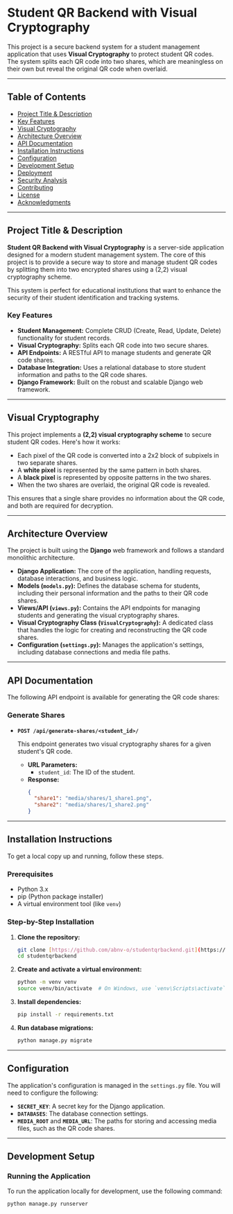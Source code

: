 # Student QR Backend with Visual Cryptography

This project is a secure backend system for a student management application that uses **Visual Cryptography** to protect student QR codes. The system splits each QR code into two shares, which are meaningless on their own but reveal the original QR code when overlaid.

---

## Table of Contents

- [Project Title & Description](#project-title--description)
- [Key Features](#key-features)
- [Visual Cryptography](#visual-cryptography)
- [Architecture Overview](#architecture-overview)
- [API Documentation](#api-documentation)
- [Installation Instructions](#installation-instructions)
- [Configuration](#configuration)
- [Development Setup](#development-setup)
- [Deployment](#deployment)
- [Security Analysis](#security-analysis)
- [Contributing](#contributing)
- [License](#license)
- [Acknowledgments](#acknowledgments)

---

## Project Title & Description

**Student QR Backend with Visual Cryptography** is a server-side application designed for a modern student management system. The core of this project is to provide a secure way to store and manage student QR codes by splitting them into two encrypted shares using a (2,2) visual cryptography scheme.

This system is perfect for educational institutions that want to enhance the security of their student identification and tracking systems.

### Key Features

* **Student Management:** Complete CRUD (Create, Read, Update, Delete) functionality for student records.
* **Visual Cryptography:** Splits each QR code into two secure shares.
* **API Endpoints:** A RESTful API to manage students and generate QR code shares.
* **Database Integration:** Uses a relational database to store student information and paths to the QR code shares.
* **Django Framework:** Built on the robust and scalable Django web framework.

---

## Visual Cryptography

This project implements a **(2,2) visual cryptography scheme** to secure student QR codes. Here's how it works:

* Each pixel of the QR code is converted into a 2x2 block of subpixels in two separate shares.
* A **white pixel** is represented by the same pattern in both shares.
* A **black pixel** is represented by opposite patterns in the two shares.
* When the two shares are overlaid, the original QR code is revealed.

This ensures that a single share provides no information about the QR code, and both are required for decryption.

---

## Architecture Overview

The project is built using the **Django** web framework and follows a standard monolithic architecture.

* **Django Application:** The core of the application, handling requests, database interactions, and business logic.
* **Models (`models.py`):** Defines the database schema for students, including their personal information and the paths to their QR code shares.
* **Views/API (`views.py`):** Contains the API endpoints for managing students and generating the visual cryptography shares.
* **Visual Cryptography Class (`VisualCryptography`):** A dedicated class that handles the logic for creating and reconstructing the QR code shares.
* **Configuration (`settings.py`):** Manages the application's settings, including database connections and media file paths.

---

## API Documentation

The following API endpoint is available for generating the QR code shares:

### Generate Shares

* **`POST /api/generate-shares/<student_id>/`**

    This endpoint generates two visual cryptography shares for a given student's QR code.

    * **URL Parameters:**
        * `student_id`: The ID of the student.
    * **Response:**
        ```json
        {
          "share1": "media/shares/1_share1.png",
          "share2": "media/shares/1_share2.png"
        }
        ```

---

## Installation Instructions

To get a local copy up and running, follow these steps.

### Prerequisites

* Python 3.x
* pip (Python package installer)
* A virtual environment tool (like `venv`)

### Step-by-Step Installation

1.  **Clone the repository:**
    ```sh
    git clone [https://github.com/abnv-o/studentqrbackend.git](https://github.com/abnv-o/studentqrbackend.git)
    cd studentqrbackend
    ```

2.  **Create and activate a virtual environment:**
    ```sh
    python -m venv venv
    source venv/bin/activate  # On Windows, use `venv\Scripts\activate`
    ```

3.  **Install dependencies:**
    ```sh
    pip install -r requirements.txt
    ```

4.  **Run database migrations:**
    ```sh
    python manage.py migrate
    ```

---

## Configuration

The application's configuration is managed in the `settings.py` file. You will need to configure the following:

* **`SECRET_KEY`**: A secret key for the Django application.
* **`DATABASES`**: The database connection settings.
* **`MEDIA_ROOT`** and **`MEDIA_URL`**: The paths for storing and accessing media files, such as the QR code shares.

---

## Development Setup

### Running the Application

To run the application locally for development, use the following command:

```sh
python manage.py runserver
